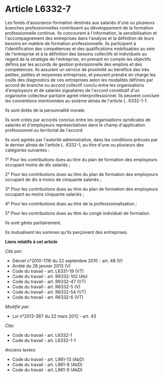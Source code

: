 # Article L6332-7

Les fonds d'assurance-formation destinés aux salariés d'une ou plusieurs branches professionnelles contribuent au
développement de la formation professionnelle continue. Ils concourent à l'information, la sensibilisation et
l'accompagnement des entreprises dans l'analyse et la définition de leurs besoins en matière de formation professionnelle.
Ils participent à l'identification des compétences et des qualifications mobilisables au sein de l'entreprise et à la
définition des besoins collectifs et individuels au regard de la stratégie de l'entreprise, en prenant en compte les
objectifs définis par les accords de gestion prévisionnelle des emplois et des compétences. Ils assurent un service de
proximité au bénéfice des très petites, petites et moyennes entreprises, et peuvent prendre en charge les coûts des
diagnostics de ces entreprises selon les modalités définies par accord de branche ou accord collectif conclu entre les
organisations d'employeurs et de salariés signataires de l'accord constitutif d'un organisme collecteur paritaire agréé
interprofessionnel. Ils peuvent conclure les conventions mentionnées au sixième alinéa de l'article L. 6332-1-1. 

Ils sont dotés de la personnalité morale. 

Ils sont créés par accords conclus entre les organisations syndicales de salariés et d'employeurs représentatives dans le
champ d'application professionnel ou territorial de l'accord. 

Ils sont agréés par l'autorité administrative, dans les conditions prévues par le dernier alinéa de l'article L. 6332-1, au
titre d'une ou plusieurs des catégories suivantes : 

1° Pour les contributions dues au titre du plan de formation des employeurs occupant moins de dix salariés ; 

2° Pour les contributions dues au titre du plan de formation des employeurs occupant de dix à moins de cinquante salariés ; 

3° Pour les contributions dues au titre du plan de formation des employeurs occupant au moins cinquante salariés ; 

4° Pour les contributions dues au titre de la professionnalisation ; 

5° Pour les contributions dues au titre du congé individuel de formation. 

Ils sont gérés paritairement. 

Ils mutualisent les sommes qu'ils perçoivent des entreprises.

**Liens relatifs à cet article**

_Cité par_:

  - Décret n°2010-1116 du 22 septembre 2010 - art. 48 (V)
  - Arrêté du 28 janvier 2013 (V)
  - Code du travail - art. L6331-19 (VT)
  - Code du travail - art. R6332-102 (Ab)
  - Code du travail - art. R6332-47 (VT)
  - Code du travail - art. R6332-5 (V)
  - Code du travail - art. R6332-54 (VT)
  - Code du travail - art. R6332-6 (VT)

_Modifié par_:

  - Loi n°2012-387 du 22 mars 2012 - art. 43

_Cite_:

  - Code du travail - art. L6332-1
  - Code du travail - art. L6332-1-1

_Anciens textes_:

  - Code du travail - art. L961-13 (AbD)
  - Code du travail - art. L961-8 (AbD)
  - Code du travail - art. L961-9 (AbD)
